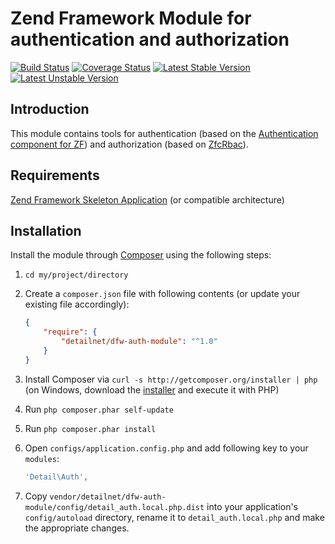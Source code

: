 # Zend Framework Module for authentication and authorization

[![Build Status](https://travis-ci.org/detailnet/dfw-auth-module.svg?branch=master)](https://travis-ci.org/detailnet/dfw-auth-module)
[![Coverage Status](https://img.shields.io/coveralls/detailnet/dfw-auth-module.svg)](https://coveralls.io/r/detailnet/dfw-auth-module)
[![Latest Stable Version](https://poser.pugx.org/detailnet/dfw-auth-module/v/stable.svg)](https://packagist.org/packages/detailnet/dfw-auth-module)
[![Latest Unstable Version](https://poser.pugx.org/detailnet/dfw-auth-module/v/unstable.svg)](https://packagist.org/packages/detailnet/dfw-auth-module)

## Introduction
This module contains tools for authentication (based on the [Authentication component for ZF](https://github.com/zendframework/zend-authentication)) and authorization (based on [ZfcRbac](https://github.com/ZF-Commons/zfc-rbac)).

## Requirements
[Zend Framework Skeleton Application](http://www.github.com/zendframework/ZendSkeletonApplication) (or compatible architecture)

## Installation
Install the module through [Composer](http://getcomposer.org/) using the following steps:

  1. `cd my/project/directory`
  
  2. Create a `composer.json` file with following contents (or update your existing file accordingly):

     ```json
     {
         "require": {
             "detailnet/dfw-auth-module": "^1.0"
         }
     }
     ```
  3. Install Composer via `curl -s http://getcomposer.org/installer | php` (on Windows, download
     the [installer](http://getcomposer.org/installer) and execute it with PHP)
     
  4. Run `php composer.phar self-update`
     
  5. Run `php composer.phar install`
  
  6. Open `configs/application.config.php` and add following key to your `modules`:

     ```php
     'Detail\Auth',
     ```

  7. Copy `vendor/detailnet/dfw-auth-module/config/detail_auth.local.php.dist` into your application's
     `config/autoload` directory, rename it to `detail_auth.local.php` and make the appropriate changes.
